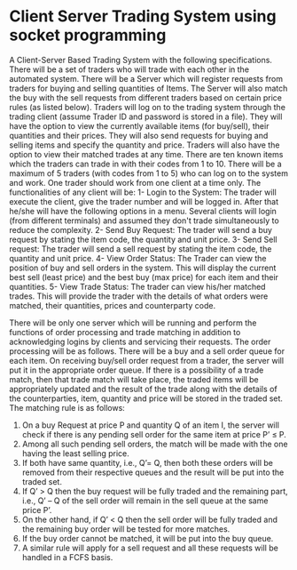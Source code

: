 # Client Server Trading System using socket programming
A Client-Server Based Trading System with the following specifications. There will be a set of
traders who will trade with each other in the automated system. There will be a Server which will register requests
from traders for buying and selling quantities of Items. The Server will also match the buy with the sell requests
from different traders based on certain price rules (as listed below). Traders will log on to the trading system through
the trading client (assume Trader ID and password is stored in a file). They will have the option to view the
currently available items (for buy/sell), their quantities and their prices. They will also send requests for buying and
selling items and specify the quantity and price. Traders will also have the option to view their matched trades at any
time. There are ten known items which the traders can trade in with their codes from 1 to 10. There will be a
maximum of 5 traders (with codes from 1 to 5) who can log on to the system and work. One trader should work
from one client at a time only.
The functionalities of any client will be:
1- Login to the System: The trader will execute the client, give the trader number and will be logged in. After
that he/she will have the following options in a menu. Several clients will login (from different terminals)
and assumed they don't trade simultaneously to reduce the complexity.
2- Send Buy Request: The trader will send a buy request by stating the item code, the quantity and unit price.
3- Send Sell request: The trader will send a sell request by stating the item code, the quantity and unit price.
4- View Order Status: The Trader can view the position of buy and sell orders in the system. This will
display the current best sell (least price) and the best buy (max price) for each item and their quantities.
5- View Trade Status: The trader can view his/her matched trades. This will provide the trader with the
details of what orders were matched, their quantities, prices and counterparty code.

There will be only one server which will be running and perform the functions of order processing and trade
matching in addition to acknowledging logins by clients and servicing their requests. The order processing will be
as follows. There will be a buy and a sell order queue for each item. On receiving buy/sell order request from a
trader, the server will put it in the appropriate order queue. If there is a possibility of a trade match, then that trade
match will take place, the traded items will be appropriately updated and the result of the trade along with the details
of the counterparties, item, quantity and price will be stored in the traded set. The matching rule is as follows:
1. On a buy Request at price P and quantity Q of an item I, the server will check if there is any pending sell
order for the same item at price P’ ≤ P.
2. Among all such pending sell orders, the match will be made with the one having the least selling price.
3. If both have same quantity, i.e., Q’= Q, then both these orders will be removed from their respective queues
and the result will be put into the traded set.
4. If Q’ > Q then the buy request will be fully traded and the remaining part, i.e., Q’ – Q of the sell order will
remain in the sell queue at the same price P’.
5. On the other hand, if Q’ < Q then the sell order will be fully traded and the remaining buy order will be
tested for more matches.
6. If the buy order cannot be matched, it will be put into the buy queue.
7. A similar rule will apply for a sell request and all these requests will be handled in a FCFS basis.
